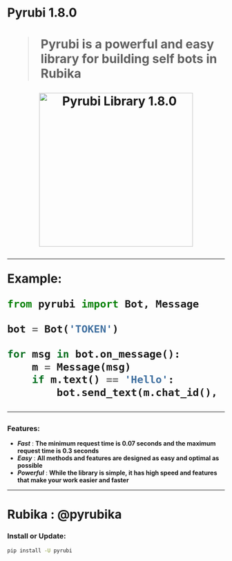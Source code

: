 <h1>Pyrubi 1.8.0<h1/>

> Pyrubi is a powerful and easy library for building self bots in Rubika

<p align='center'>
    <img src='https://iili.io/HIjPRS9.jpg' alt='Pyrubi Library 1.8.0' width='356'>
</p>

<hr>

**Example:**
``` python
from pyrubi import Bot, Message

bot = Bot('TOKEN')

for msg in bot.on_message():
    m = Message(msg)
    if m.text() == 'Hello':
        bot.send_text(m.chat_id(), 'Hello from Pyrubi Library', m.message_id())
```

<hr>

### Features:
    
- ***Fast*** : **The minimum request time is 0.07 seconds and the maximum request time is 0.3 seconds**
- ***Easy*** : **All methods and features are designed as easy and optimal as possible**
- ***Powerful*** : **While the library is simple, it has high speed and features that make your work easier and faster**

<hr>

# Rubika : @pyrubika

### Install or Update:

``` bash
pip install -U pyrubi
```
